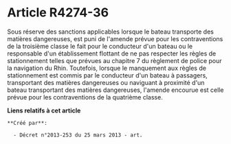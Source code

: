 # Article R4274-36

Sous réserve des sanctions applicables lorsque le bateau transporte des matières dangereuses, est puni de l'amende prévue
pour les contraventions de la troisième classe le fait pour le conducteur d'un bateau ou le responsable d'un établissement
flottant de ne pas respecter les règles de stationnement telles que prévues au chapitre 7 du règlement de police pour la
navigation du Rhin. Toutefois, lorsque le manquement aux règles de stationnement est commis par le conducteur d'un bateau à
passagers, transportant des matières dangereuses ou naviguant à proximité d'un bateau transportant des matières dangereuses,
l'amende encourue est celle prévue pour les contraventions de la quatrième classe.

**Liens relatifs à cet article**

	**Créé par**:

	  - Décret n°2013-253 du 25 mars 2013 - art.
